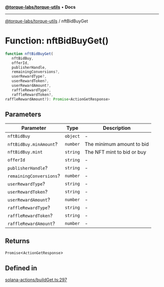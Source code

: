 [**@torque-labs/torque-utils**](../README.md) • **Docs**

***

[@torque-labs/torque-utils](../README.md) / nftBidBuyGet

# Function: nftBidBuyGet()

```ts
function nftBidBuyGet(
   nftBidBuy, 
   offerId, 
   publisherHandle, 
   remainingConversions?, 
   userRewardType?, 
   userRewardToken?, 
   userRewardAmount?, 
   raffleRewardType?, 
   raffleRewardToken?, 
raffleRewardAmount?): Promise<ActionGetResponse>
```

## Parameters

| Parameter | Type | Description |
| ------ | ------ | ------ |
| `nftBidBuy` | `object` | - |
| `nftBidBuy.minAmount`? | `number` | The minimum amount to bid |
| `nftBidBuy.mint` | `string` | The NFT mint to bid or buy |
| `offerId` | `string` | - |
| `publisherHandle`? | `string` | - |
| `remainingConversions`? | `number` | - |
| `userRewardType`? | `string` | - |
| `userRewardToken`? | `string` | - |
| `userRewardAmount`? | `number` | - |
| `raffleRewardType`? | `string` | - |
| `raffleRewardToken`? | `string` | - |
| `raffleRewardAmount`? | `number` | - |

## Returns

`Promise`\<`ActionGetResponse`\>

## Defined in

[solana-actions/buildGet.ts:297](https://github.com/torque-labs/torque-utils/blob/fcba00c7b8994c0932484e8f489988b91291c603/solana-actions/buildGet.ts#L297)

